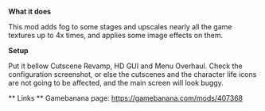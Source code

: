 **What it does**

This mod adds fog to some stages and upscales nearly all the game textures up
to 4x times, and applies some image effects on them.

**Setup**

Put it bellow Cutscene Revamp, HD GUI and Menu Overhaul. Check the
configuration screenshot, or else the cutscenes and the character life icons
are not going to be affected, and the main screen will look buggy.

** Links **
Gamebanana page: https://gamebanana.com/mods/407368
